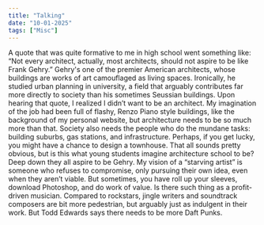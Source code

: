 ```yaml
---
title: "Talking"
date: "10-01-2025"
tags: ["Misc"]
---
```


A quote that was quite formative to me in high school went something like: “Not every architect, actually, most architects, should not aspire to be like Frank Gehry.” Gehry's one of the premier American architects, whose buildings are works of art camouflaged as living spaces. Ironically, he studied urban planning in university, a field that arguably contributes far more directly to society than his sometimes Seussian buildings. Upon hearing that quote, I realized I didn’t want to be an architect. My imagination of the job had been full of flashy, Renzo Piano style buildings, like the background of my personal website, but architecture needs to be so much more than that. Society also needs the people who do the mundane tasks: building suburbs, gas stations, and infrastructure. Perhaps, if you get lucky, you might have a chance to design a townhouse. That all sounds pretty obvious, but is this what young students imagine architecture school to be? Deep down they all aspire to be Gehry.
My vision of a “starving artist” is someone who refuses to compromise, only pursuing their own idea, even when they aren’t viable. But sometimes, you have roll up your sleeves, download Photoshop, and do work of value.
Is there such thing as a profit-driven musician. Compared to rockstars, jingle writers and soundtrack composers are bit more pedestrian, but arguably just as indulgent in their work. But Todd Edwards says there needs to be more Daft Punks.